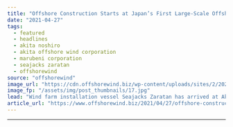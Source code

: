 ```yaml
---
title: "Offshore Construction Starts at Japan’s First Large-Scale Offshore Wind Farm"
date: "2021-04-27"
tags: 
  - featured
  - headlines
  - akita noshiro
  - akita offshore wind corporation
  - marubeni corporation
  - seajacks zaratan
  - offshorewind
source: "offshorewind"
image_url: "https://cdn.offshorewind.biz/wp-content/uploads/sites/2/2021/04/27090026/Seajacks-Zaratan-at-Akita-Port.jpg"
image_fp: "/assets/img/post_thumbnails/17.jpg"
lead: "Wind farm installation vessel Seajacks Zaratan has arrived at Akita Port in Japan and"
article_url: "https://www.offshorewind.biz/2021/04/27/offshore-construction-starts-at-japans-first-large-scale-offshore-wind-farm/"
---
```


---
